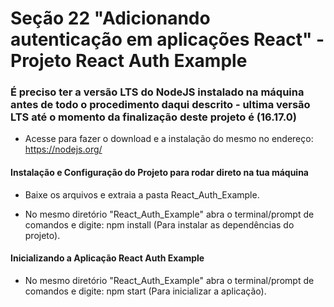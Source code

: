 # Seção 22 "Adicionando autenticação em aplicações React" - Projeto React Auth Example

### É preciso ter a versão LTS do NodeJS instalado na máquina antes de todo o procedimento daqui descrito - ultima versão LTS até o momento da finalização deste projeto é (16.17.0)

- Acesse para fazer o download e a instalação do mesmo no endereço: https://nodejs.org/

#### Instalação e Configuração do Projeto para rodar direto na tua máquina

- Baixe os arquivos e extraia a pasta React_Auth_Example.

- No mesmo diretório "React_Auth_Example" abra o terminal/prompt de comandos e digite: npm install (Para instalar as dependências do projeto).

#### Inicializando a Aplicação React Auth Example

- No mesmo diretório "React_Auth_Example" abra o terminal/prompt de comandos e digite: npm start (Para inicializar a aplicação).
